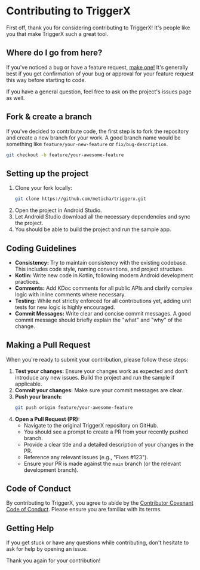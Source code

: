 # Contributing to TriggerX

First off, thank you for considering contributing to TriggerX! It's people like you that make TriggerX such a great tool.

## Where do I go from here?

If you've noticed a bug or have a feature request, [make one!](https://github.com/meticha/triggerx/issues/new) It's generally best if you get confirmation of your bug or approval for your feature request this way before starting to code.

If you have a general question, feel free to ask on the project's issues page as well.

## Fork & create a branch

If you've decided to contribute code, the first step is to fork the repository and create a new branch for your work. A good branch name would be something like `feature/your-new-feature` or `fix/bug-description`.

```bash
git checkout -b feature/your-awesome-feature
```

## Setting up the project

1.  Clone your fork locally:
    ```bash
    git clone https://github.com/meticha/triggerx.git
    ```
2.  Open the project in Android Studio.
3.  Let Android Studio download all the necessary dependencies and sync the project.
4.  You should be able to build the project and run the sample app.

## Coding Guidelines

*   **Consistency:** Try to maintain consistency with the existing codebase. This includes code style, naming conventions, and project structure.
*   **Kotlin:** Write new code in Kotlin, following modern Android development practices.
*   **Comments:** Add KDoc comments for all public APIs and clarify complex logic with inline comments where necessary.
*   **Testing:** While not strictly enforced for all contributions yet, adding unit tests for new logic is highly encouraged.
*   **Commit Messages:** Write clear and concise commit messages. A good commit message should briefly explain the "what" and "why" of the change.

## Making a Pull Request

When you're ready to submit your contribution, please follow these steps:

1.  **Test your changes:** Ensure your changes work as expected and don't introduce any new issues. Build the project and run the sample if applicable.
2.  **Commit your changes:** Make sure your commit messages are clear.
3.  **Push your branch:**
    ```bash
    git push origin feature/your-awesome-feature
    ```
4.  **Open a Pull Request (PR):**
    *   Navigate to the original TriggerX repository on GitHub.
    *   You should see a prompt to create a PR from your recently pushed branch.
    *   Provide a clear title and a detailed description of your changes in the PR.
    *   Reference any relevant issues (e.g., "Fixes #123").
    *   Ensure your PR is made against the `main` branch (or the relevant development branch).

## Code of Conduct

By contributing to TriggerX, you agree to abide by the [Contributor Covenant Code of Conduct](CODE_OF_CONDUCT.md). Please ensure you are familiar with its terms.

## Getting Help

If you get stuck or have any questions while contributing, don't hesitate to ask for help by opening an issue.

Thank you again for your contribution!
